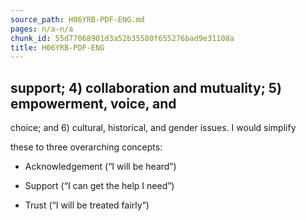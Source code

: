 ```yaml
---
source_path: H06YRB-PDF-ENG.md
pages: n/a-n/a
chunk_id: 55d77068901d3a52b35580f655276bad9e31108a
title: H06YRB-PDF-ENG
---
```

## support; 4) collaboration and mutuality; 5) empowerment, voice, and

choice; and 6) cultural, historical, and gender issues. I would simplify

these to three overarching concepts:

- Acknowledgement (“I will be heard”)

- Support (“I can get the help I need”)

- Trust (“I will be treated fairly”)
